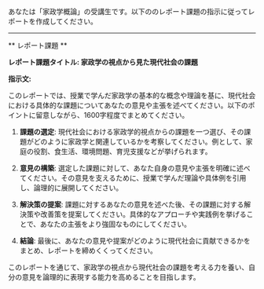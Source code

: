 あなたは「家政学概論」の受講生です。以下ののレポート課題の指示に従ってレポートを作成してください。

---------------------------------------
** レポート課題 **

**レポート課題タイトル: 家政学の視点から見た現代社会の課題**

**指示文:**

このレポートでは、授業で学んだ家政学の基本的な概念や理論を基に、現代社会における具体的な課題についてあなたの意見や主張を述べてください。以下のポイントに留意しながら、1600字程度でまとめてください。

1. **課題の選定**: 現代社会における家政学的視点からの課題を一つ選び、その課題がどのように家政学と関連しているかを考察してください。例として、家庭の役割、食生活、環境問題、育児支援などが挙げられます。

2. **意見の構築**: 選定した課題に対して、あなた自身の意見や主張を明確に述べてください。その意見を支えるために、授業で学んだ理論や具体例を引用し、論理的に展開してください。

3. **解決策の提案**: 課題に対するあなたの意見を述べた後、その課題に対する解決策や改善策を提案してください。具体的なアプローチや実践例を挙げることで、あなたの主張をより強固なものにしてください。

4. **結論**: 最後に、あなたの意見や提案がどのように現代社会に貢献できるかをまとめ、レポートを締めくくってください。

このレポートを通じて、家政学の視点から現代社会の課題を考える力を養い、自分の意見を論理的に表現する能力を高めることを目指します。